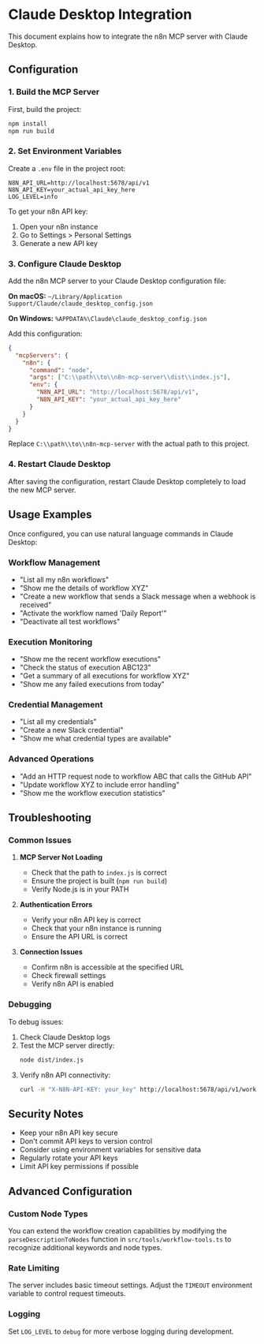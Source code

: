 # Claude Desktop Integration

This document explains how to integrate the n8n MCP server with Claude Desktop.

## Configuration

### 1. Build the MCP Server

First, build the project:

```bash
npm install
npm run build
```

### 2. Set Environment Variables

Create a `.env` file in the project root:

```env
N8N_API_URL=http://localhost:5678/api/v1
N8N_API_KEY=your_actual_api_key_here
LOG_LEVEL=info
```

To get your n8n API key:
1. Open your n8n instance
2. Go to Settings > Personal Settings
3. Generate a new API key

### 3. Configure Claude Desktop

Add the n8n MCP server to your Claude Desktop configuration file:

**On macOS:**
`~/Library/Application Support/Claude/claude_desktop_config.json`

**On Windows:**
`%APPDATA%\Claude\claude_desktop_config.json`

Add this configuration:

```json
{
  "mcpServers": {
    "n8n": {
      "command": "node",
      "args": ["C:\\path\\to\\n8n-mcp-server\\dist\\index.js"],
      "env": {
        "N8N_API_URL": "http://localhost:5678/api/v1",
        "N8N_API_KEY": "your_actual_api_key_here"
      }
    }
  }
}
```

Replace `C:\\path\\to\\n8n-mcp-server` with the actual path to this project.

### 4. Restart Claude Desktop

After saving the configuration, restart Claude Desktop completely to load the new MCP server.

## Usage Examples

Once configured, you can use natural language commands in Claude Desktop:

### Workflow Management

- "List all my n8n workflows"
- "Show me the details of workflow XYZ"
- "Create a new workflow that sends a Slack message when a webhook is received"
- "Activate the workflow named 'Daily Report'"
- "Deactivate all test workflows"

### Execution Monitoring

- "Show me the recent workflow executions"
- "Check the status of execution ABC123"
- "Get a summary of all executions for workflow XYZ"
- "Show me any failed executions from today"

### Credential Management

- "List all my credentials"
- "Create a new Slack credential"
- "Show me what credential types are available"

### Advanced Operations

- "Add an HTTP request node to workflow ABC that calls the GitHub API"
- "Update workflow XYZ to include error handling"
- "Show me the workflow execution statistics"

## Troubleshooting

### Common Issues

1. **MCP Server Not Loading**
   - Check that the path to `index.js` is correct
   - Ensure the project is built (`npm run build`)
   - Verify Node.js is in your PATH

2. **Authentication Errors**
   - Verify your n8n API key is correct
   - Check that your n8n instance is running
   - Ensure the API URL is correct

3. **Connection Issues**
   - Confirm n8n is accessible at the specified URL
   - Check firewall settings
   - Verify n8n API is enabled

### Debugging

To debug issues:

1. Check Claude Desktop logs
2. Test the MCP server directly:
   ```bash
   node dist/index.js
   ```
3. Verify n8n API connectivity:
   ```bash
   curl -H "X-N8N-API-KEY: your_key" http://localhost:5678/api/v1/workflows
   ```

## Security Notes

- Keep your n8n API key secure
- Don't commit API keys to version control
- Consider using environment variables for sensitive data
- Regularly rotate your API keys
- Limit API key permissions if possible

## Advanced Configuration

### Custom Node Types

You can extend the workflow creation capabilities by modifying the `parseDescriptionToNodes` function in `src/tools/workflow-tools.ts` to recognize additional keywords and node types.

### Rate Limiting

The server includes basic timeout settings. Adjust the `TIMEOUT` environment variable to control request timeouts.

### Logging

Set `LOG_LEVEL` to `debug` for more verbose logging during development.
